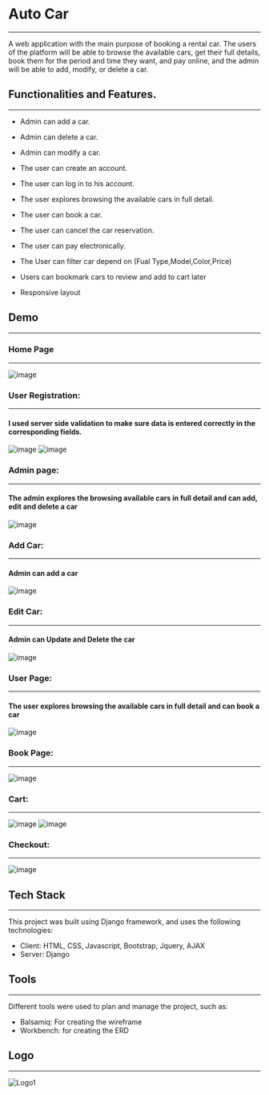 # Auto Car
-----

A web application with the main purpose of booking a rental car.
The users of the platform will be able to browse the available cars, get their full details, book them for the period and time they want, and pay online, and the admin will be able to add, modify, or delete a car.

## Functionalities and Features.
-----

- Admin can add a car.

- Admin can delete a car.

- Admin can modify a car.

- The user can create an account.

- The user can log in to his account.

- The user explores browsing the available cars in full detail.

- The user can book a car.

- The user can cancel the car reservation.

- The user can pay electronically.
- The User can filter car depend on (Fual Type,Model,Color,Price)
- Users can bookmark cars to review and add to cart later
- Responsive layout
## Demo
-----
### Home Page
-----
![image](https://github.com/A-AbdAlrazeq/Group_Project/assets/33298724/a9e8dd16-c18f-4478-abe3-cfb7c49887ef)



### User Registration:
-----
#### I used server side validation to make sure data is entered correctly in the corresponding fields.
![image](https://github.com/A-AbdAlrazeq/Group_Project/assets/33298724/1e3ce213-16ed-4f42-a45d-94b89e292fed)
![image](https://github.com/A-AbdAlrazeq/Group_Project/assets/33298724/8b93623c-e3e3-42e2-b456-e587369a4b9c)




### Admin page:
-----
#### The admin explores the browsing available cars in full detail and can add, edit and delete a car
![image](https://github.com/A-AbdAlrazeq/Group_Project/assets/33298724/04b74048-65d4-4ef2-a7dd-7fbd9b705f53)



### Add Car:
-----
#### Admin can add a car
![image](https://github.com/A-AbdAlrazeq/Group_Project/assets/33298724/b238b254-c754-44a3-a05e-d3e70aa8f5a5)



### Edit Car:
-----
#### Admin can Update and Delete the car
![image](https://github.com/A-AbdAlrazeq/Group_Project/assets/33298724/2b77ea6d-d428-4359-b1aa-e57dd82230ce)



### User Page:
-----
#### The user explores browsing the available cars in full detail and can book a car

![image](https://github.com/A-AbdAlrazeq/Group_Project/assets/33298724/4a186b22-7d55-4c33-a347-72be308e4fa7)



### Book Page:
-----
![image](https://github.com/A-AbdAlrazeq/Group_Project/assets/33298724/bcb43a48-32bf-4334-806b-b99ac3ee364d)

### Cart:
-----
![image](https://github.com/A-AbdAlrazeq/Group_Project/assets/33298724/2d740289-71b3-402f-8f1b-dcbe60721014)
![image](https://github.com/A-AbdAlrazeq/Group_Project/assets/33298724/fbb7a5a7-970e-496c-a61a-39f451070980)

### Checkout:
-----
![image](https://github.com/A-AbdAlrazeq/Group_Project/assets/33298724/3685d09b-a283-4423-adf6-5d38b1650e86)



## Tech Stack
-----
This project was built using Django framework, and uses the following technologies:
- Client: HTML, CSS, Javascript, Bootstrap, Jquery, AJAX
- Server: Django
## Tools
-----
Different tools were used to plan and manage the project, such as:
- Balsamiq: For creating the wireframe
- Workbench: for creating the ERD
## Logo
-----
![Logo1](https://github.com/abdullah-zyoud/Solo_Project/assets/130833624/eeb64f4b-20f5-42b0-85f4-aaabce8fd7b0)
